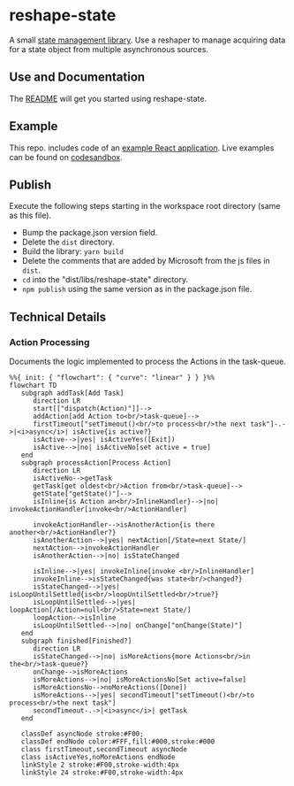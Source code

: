 # reshape-state

A small [state management library](libs/reshape-state/README.md). Use a reshaper to manage acquiring data for a state object from multiple asynchronous sources.

## Use and Documentation

The [README](libs/reshape-state/README.md) will get you started using reshape-state.

## Example

This repo. includes code of an [example React application](apps/example-app/src/main.tsx). Live examples can be found on [codesandbox](https://codesandbox.io/s/reshape-state-0617h).

## Publish

Execute the following steps starting in the workspace root directory (same as this file).

- Bump the package.json version field.
- Delete the `dist` directory.
- Build the library: `yarn build`
- Delete the comments that are added by Microsoft from the js files in `dist`.
- `cd` into the "dist/libs/reshape-state" directory.
- `npm publish` using the same version as in the package.json file.

## Technical Details

### Action Processing

Documents the logic implemented to process the Actions in the task-queue.

```mermaid
%%{ init: { "flowchart": { "curve": "linear" } } }%%
flowchart TD
   subgraph addTask[Add Task]
      direction LR
      start[["dispatch(Action)"]]-->
      addAction[add Action to<br/>task-queue]-->
      firstTimeout["setTimeout()<br/>to process<br/>the next task"]-.->|<i>async</i>| isActive{is active?}
      isActive-->|yes| isActiveYes([Exit])
      isActive-->|no| isActiveNo[set active = true]
   end
   subgraph processAction[Process Action]
      direction LR
      isActiveNo-->getTask
      getTask[get oldest<br/>Action from<br/>task-queue]-->
      getState["getState()"]-->
      isInline{is Action an<br/>InlineHandler}-->|no| invokeActionHandler[invoke<br/>ActionHandler]

      invokeActionHandler-->isAnotherAction{is there another<br/>ActionHandler?}
      isAnotherAction-->|yes| nextAction[/State=next State/]
      nextAction-->invokeActionHandler
      isAnotherAction-->|no| isStateChanged

      isInline-->|yes| invokeInline[invoke <br/>InlineHandler]
      invokeInline-->isStateChanged{was state<br/>changed?}
      isStateChanged-->|yes| isLoopUntilSettled{is<br/>loopUntilSettled<br/>true?}
      isLoopUntilSettled-->|yes| loopAction[/Action=null<br/>State=next State/]
      loopAction-->isInline
      isLoopUntilSettled-->|no| onChange["onChange(State)"]
   end
   subgraph finished[Finished?]
      direction LR
      isStateChanged-->|no| isMoreActions{more Actions<br/>in the<br/>task-queue?}
      onChange-->isMoreActions
      isMoreActions-->|no| isMoreActionsNo[Set active=false]
      isMoreActionsNo-->noMoreActions([Done])
      isMoreActions-->|yes| secondTimeout["setTimeout()<br/>to process<br/>the next task"]
      secondTimeout-.->|<i>async</i>| getTask
   end

   classDef asyncNode stroke:#F00;
   classDef endNode color:#FFF,fill:#000,stroke:#000
   class firstTimeout,secondTimeout asyncNode
   class isActiveYes,noMoreActions endNode
   linkStyle 2 stroke:#F00,stroke-width:4px
   linkStyle 24 stroke:#F00,stroke-width:4px
```